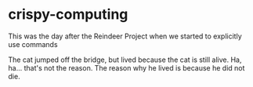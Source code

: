 # crispy-computing
This was the day after the Reindeer Project when we started to explicitly use commands

The cat jumped off the bridge, but lived because the cat is still alive. Ha, ha... that's not the reason. The reason why he lived is because he did not die. 
